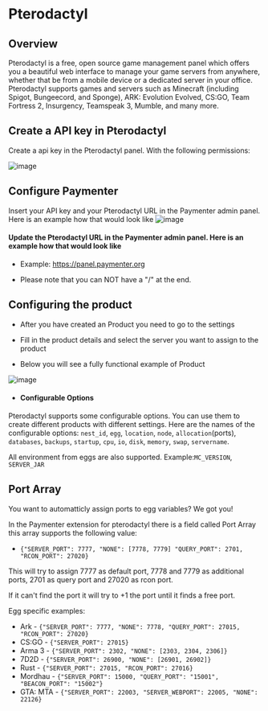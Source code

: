 # Pterodactyl

## Overview

Pterodactyl is a free, open source game management panel which offers you a beautiful web interface to manage your game servers from anywhere, whether that be from a mobile device or a dedicated server in your office. Pterodactyl supports games and servers such as Minecraft (including Spigot, Bungeecord, and Sponge), ARK: Evolution Evolved, CS:GO, Team Fortress 2, Insurgency, Teamspeak 3, Mumble, and many more.

## Create a API key in Pterodactyl

Create a api key in the Pterodactyl panel. With the following permissions:

![image](/versions//main/assets/images/extensions/pterodactyl/pterodactyl.png)

## Configure Paymenter

Insert your API key and your Pterodactyl URL in the Paymenter admin panel. Here is an example how that would look like
![image](/versions//main/assets/images/extensions/pterodactyl/apikey.png)

#### Update the Pterodactyl URL in the Paymenter admin panel. Here is an example how that would look like

- Example: <https://panel.paymenter.org>

- Please note that you can NOT have a "/" at the end.

## Configuring the product

- After you have created an Product you need to go to the settings

- Fill in the product details and select the server you want to assign to the product

- Below you will see a fully functional example of Product

![image](/versions//main/assets/images/extensions/pterodactyl/productsettingsexample2.png)

- #### Configurable Options

Pterodactyl supports some configurable options. You can use them to create different products with different settings. Here are the names of the configurable options:
`nest_id`, `egg`, `location`, `node`, `allocation`(ports), `databases`, `backups`, `startup`, `cpu`, `io`, `disk`, `memory`, `swap`, `servername`.

All environment from eggs are also supported. Example:`MC_VERSION`, `SERVER_JAR`

## Port Array

You want to automatticly assign ports to egg variables? We got you!

In the Paymenter extension for pterodactyl there is a field called Port Array this array supports the following value:

- `{"SERVER_PORT": 7777, "NONE": [7778, 7779] "QUERY_PORT": 2701, "RCON_PORT": 27020}`

This will try to assign 7777 as default port, 7778 and 7779 as additional ports, 2701 as query port and 27020 as rcon port.

If it can't find the port it will try to +1 the port until it finds a free port.

Egg specific examples:

- Ark - `{"SERVER_PORT": 7777, "NONE": 7778, "QUERY_PORT": 27015, "RCON_PORT": 27020}`
- CS:GO - `{"SERVER_PORT": 27015}`
- Arma 3 - `{"SERVER_PORT": 2302, "NONE": [2303, 2304, 2306]}`
- 7D2D - `{"SERVER_PORT": 26900, "NONE": [26901, 26902]}`
- Rust - `{"SERVER_PORT": 27015, "RCON_PORT": 27016}`
- Mordhau - `{"SERVER_PORT": 15000, "QUERY_PORT": "15001", "BEACON_PORT": "15002"}`
- GTA: MTA - `{"SERVER_PORT": 22003, "SERVER_WEBPORT": 22005, "NONE": 22126}`
